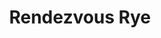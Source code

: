 ---
layout: recipe
recipe: true
title: Rendezvous Rye
type: Rye
aged: NAS
abv: 46
distillery: High West
distillery-location: Utah, USA
nose: Lots of cinnamon and cloves, along with vanilla, some mint, and a little caramel.
palate: Huge cinnamon and peppery rye kick to start, followed by mint, brown sugar, and dark chocolate.
finish: Peppery rye spice fades into pure cinnamon that starts robust but gradually gets more subtle. There is also vanilla and a hint of citrus that lingers for a decent amount of time.
tag:
    - rye
    - whiskey
---